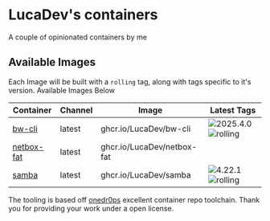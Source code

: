 <!---
NOTE: AUTO-GENERATED FILE
to edit this file, instead edit its template at: ./github/scripts/templates/README.md.j2
-->
# LucaDev's containers

A couple of opinionated containers by me

## Available Images

Each Image will be built with a `rolling` tag, along with tags specific to it's version. Available Images Below

Container | Channel | Image | Latest Tags
--- | --- | --- | ---
[bw-cli](https://github.com/LucaDev/containers/pkgs/container/bw-cli) | latest | ghcr.io/LucaDev/bw-cli |![2025.4.0](https://img.shields.io/badge/2025.4.0-blue?style=flat-square) ![rolling](https://img.shields.io/badge/rolling-blue?style=flat-square)
[netbox-fat]() | latest | ghcr.io/LucaDev/netbox-fat |
[samba](https://github.com/LucaDev/containers/pkgs/container/samba) | latest | ghcr.io/LucaDev/samba |![4.22.1](https://img.shields.io/badge/4.22.1-blue?style=flat-square) ![rolling](https://img.shields.io/badge/rolling-blue?style=flat-square)


The tooling is based off [onedr0ps](https://github.com/onedr0p/containers) excellent container repo toolchain.
Thank you for providing your work under a open license.